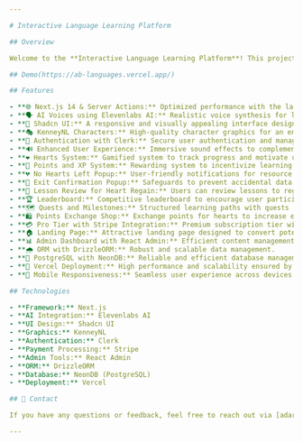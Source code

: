 ```yaml
---

# Interactive Language Learning Platform

## Overview

Welcome to the **Interactive Language Learning Platform**! This project demonstrates a sophisticated approach to creating an interactive, engaging, and user-friendly language learning experience. It leverages modern web technologies to provide an immersive learning environment.

## Demo(https://ab-languages.vercel.app/)

## Features

- **🌐 Next.js 14 & Server Actions:** Optimized performance with the latest Next.js framework, utilizing server-side rendering and efficient server actions.
- **🗣 AI Voices using Elevenlabs AI:** Realistic voice synthesis for language lessons, enhancing auditory learning.
- **🎨 Shadcn UI:** A responsive and visually appealing interface designed with Shadcn's component system.
- **🎭 KenneyNL Characters:** High-quality character graphics for an engaging learning environment.
- **🔐 Authentication with Clerk:** Secure user authentication and management with Clerk integration.
- **🔊 Enhanced User Experience:** Immersive sound effects to complement the learning process.
- **❤️ Hearts System:** Gamified system to track progress and motivate users.
- **🌟 Points and XP System:** Rewarding system to incentivize learning and track achievements.
- **💔 No Hearts Left Popup:** User-friendly notifications for resource management.
- **🚪 Exit Confirmation Popup:** Safeguards to prevent accidental data loss.
- **🔄 Lesson Review for Heart Regain:** Users can review lessons to regain hearts, promoting continuous learning.
- **🏆 Leaderboard:** Competitive leaderboard to encourage user participation.
- **🗺 Quests and Milestones:** Structured learning paths with quests and milestones.
- **🛍 Points Exchange Shop:** Exchange points for hearts to increase engagement.
- **💳 Pro Tier with Stripe Integration:** Premium subscription tier with unlimited hearts, secured with Stripe.
- **🏠 Landing Page:** Attractive landing page designed to convert potential users.
- **📊 Admin Dashboard with React Admin:** Efficient content management and user data analysis.
- **🌧 ORM with DrizzleORM:** Robust and scalable data management.
- **💾 PostgreSQL with NeonDB:** Reliable and efficient database management with PostgreSQL and NeonDB.
- **🚀 Vercel Deployment:** High performance and scalability ensured by deploying on Vercel.
- **📱 Mobile Responsiveness:** Seamless user experience across devices with full mobile responsiveness.

## Technologies

- **Framework:** Next.js
- **AI Integration:** Elevenlabs AI
- **UI Design:** Shadcn UI
- **Graphics:** KenneyNL
- **Authentication:** Clerk
- **Payment Processing:** Stripe
- **Admin Tools:** React Admin
- **ORM:** DrizzleORM
- **Database:** NeonDB (PostgreSQL)
- **Deployment:** Vercel

## 📧 Contact

If you have any questions or feedback, feel free to reach out via [adarshbind61@gmail.com].

---
```

